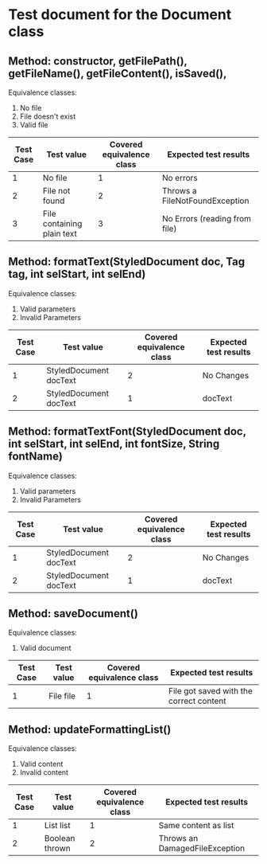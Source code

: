 # Test document for the Document class

## Method: constructor, getFilePath(), getFileName(), getFileContent(), isSaved(),

Equivalence classes:

1. No file
1. File doesn't exist
1. Valid file


Test Case | Test value | Covered equivalence class | Expected test results
-------- | -------- | --------|-----| 
1 | No file | 1 | No errors |
2 | File not found | 2 | Throws a FileNotFoundException |
3 | File containing plain text | 3 | No Errors (reading from file) |

## Method: formatText(StyledDocument doc, Tag tag, int selStart, int selEnd)

Equivalence classes:

1. Valid parameters
2. Invalid Parameters



Test Case | Test value | Covered equivalence class | Expected test results
-------- | -------- | --------|-----| 
1 | StyledDocument docText | 2 | No Changes|
2 | StyledDocument docText | 1| docText|

## Method: formatTextFont(StyledDocument doc, int selStart, int selEnd, int fontSize, String fontName)

Equivalence classes:

1. Valid parameters
2. Invalid Parameters



Test Case | Test value | Covered equivalence class | Expected test results
-------- | -------- | --------|-----| 
1 | StyledDocument docText | 2 | No Changes|
2 | StyledDocument docText | 1| docText|

## Method: saveDocument()

Equivalence classes:

1. Valid document



Test Case | Test value | Covered equivalence class | Expected test results
-------- | -------- | --------|-----| 
1 | File file | 1 | File got saved with the correct content|

## Method: updateFormattingList()

Equivalence classes:

1. Valid content
2. Invalid content



Test Case | Test value | Covered equivalence class | Expected test results
-------- | -------- | --------|-----| 
1 | List<ParsedContent> list | 1 | Same content as list|
2 | Boolean thrown | 2| Throws an DamagedFileException|

